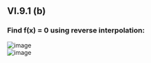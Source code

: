 ## VI.9.1 (b)
### Find f(x) = 0 using reverse interpolation:
![image](https://user-images.githubusercontent.com/43926546/146693234-b5d2ad44-fba9-426d-96af-2c2988ee73f7.png)  
![image](https://user-images.githubusercontent.com/43926546/146693292-d64b1f2c-42ae-41bf-a223-f8cb831cd488.png)
